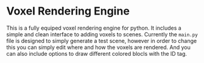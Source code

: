 # Voxel Rendering Engine

This is a fully equiped voxel rendering engine for python. It includes a simple and clean interface to adding voxels to scenes. Currently the `main.py` file is designed to simply generate a test scene, however in order to change this you can simply edit where and how the voxels are rendered. And you can also include options to draw different colored blocls with the ID tag.
